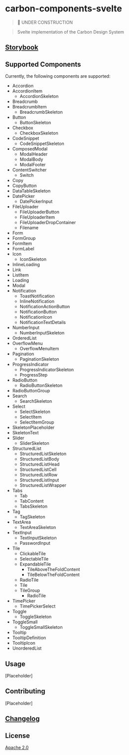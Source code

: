 # carbon-components-svelte

> 🚧 UNDER CONSTRUCTION

> Svelte implementation of the Carbon Design System

## [Storybook](https://ibm.github.io/carbon-components-svelte)

## Supported Components

Currently, the following components are supported:

- Accordion
- AccordionItem
  - AccordionSkeleton
- Breadcrumb
- BreadcrumbItem
  - BreadcrumbSkeleton
- Button
  - ButtonSkeleton
- Checkbox
  - CheckboxSkeleton
- CodeSnippet
  - CodeSnippetSkeleton
- ComposedModal
  - ModalHeader
  - ModalBody
  - ModalFooter
- ContentSwitcher
  - Switch
- Copy
- CopyButton
- DataTableSkeleton
- DatePicker
  - DatePickerInput
- FileUploader
  - FileUploaderButton
  - FileUploaderItem
  - FileUploaderDropContainer
  - Filename
- Form
- FormGroup
- FormItem
- FormLabel
- Icon
  - IconSkeleton
- InlineLoading
- Link
- ListItem
- Loading
- Modal
- Notification
  - ToastNotification
  - InlineNotification
  - NotificationActionButton
  - NotificationButton
  - NotificationIcon
  - NotificationTextDetails
- NumberInput
  - NumberInputSkeleton
- OrderedList
- OverflowMenu
  - OverflowMenuItem
- Pagination
  - PaginationSkeleton
- ProgressIndicator
  - ProgressIndicatorSkeleton
  - ProgressStep
- RadioButton
  - RadioButtonSkeleton
- RadioButtonGroup
- Search
  - SearchSkeleton
- Select
  - SelectSkeleton
  - SelectItem
  - SelectItemGroup
- SkeletonPlaceholder
- SkeletonText
- Slider
  - SliderSkeleton
- StructuredList
  - StructuredListSkeleton
  - StructuredListBody
  - StructuredListHead
  - StructuredListCell
  - StructuredListRow
  - StructuredListInput
  - StructuredListWrapper
- Tabs
  - Tab
  - TabContent
  - TabsSkeleton
- Tag
  - TagSkeleton
- TextArea
  - TextAreaSkeleton
- TextInput
  - TextInputSkeleton
  - PasswordInput
- Tile
  - ClickableTile
  - SelectableTile
  - ExpandableTile
    - TileAboveTheFoldContent
    - TileBelowTheFoldContent
  - RadioTile
  - Tile
  - TileGroup
    - RadioTile
- TimePicker
  - TimePickerSelect
- Toggle
  - ToggleSkeleton
- ToggleSmall
  - ToggleSmallSkeleton
- Tooltip
- TooltipDefinition
- TooltipIcon
- UnorderedList

## Usage

[Placeholder]

## Contributing

[Placeholder]

## [Changelog](CHANGELOG.md)

## License

[Apache 2.0](LICENSE)

